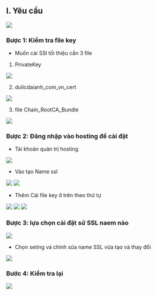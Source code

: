 ## I. Yêu cầu
<img src="img/ssl1.0">


### Bược 1: Kiểm tra file key
- Muốn cài SSl tối thiệu cần 3 file 
1. PrivateKey 
<img src="img/ssl1">


2. dulicdaianh_com_vn_cert

<img src="img/ssl2">

3. file Chain_RootCA_Bundle

<img src="img/ssl3">


### Bược 2: Đăng nhập vào hosting để cài đặt 
- Tài khoản quản trị hosting

<img src="img/ssl4">


- Vào tạo Name ssl

<img src="img/ssl5">

<img src="img/ssl6">


- Thêm Cái file key ở trên theo thứ tự

<img src="img/ssl7">


<img src="img/ssl8">

<img src="img/ssl9">



### Bược 3: lựa chọn cài đặt sử SSL naem nào

<img src="img/ssl10">


- Chọn seting và chỉnh sửa name SSL vừa tạo và thay đổi 

<img src="img/ssl11">

### Bước 4: Kiểm tra lại


<img src="img/ssl12">










